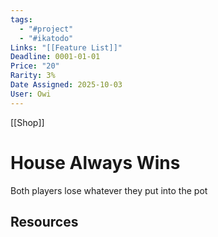 ```yaml
---
tags:
  - "#project"
  - "#ikatodo"
Links: "[[Feature List]]"
Deadline: 0001-01-01
Price: "20"
Rarity: 3%
Date Assigned: 2025-10-03
User: Owi
---
```

[[Shop]]
# House Always Wins
Both players lose whatever they put into the pot

## Resources





